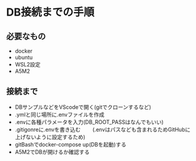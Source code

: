 # DB接続までの手順
## 必要なもの
- docker
- ubuntu
- WSL2設定
- A5M2
## 接続まで
- DBサンプルなどをVScodeで開く(gitでクローンするなど)
- .ymlと同じ場所に.envファイルを作成
- .envに各種パラメータを入力(DB_ROOT_PASSはなんでもいい)
- .gitigonreに.envを書き込む　　
    (.envはパスなども含まれるためGitHubに上げないように設定するため)  
- gitBashでdocker-compose up(DBを起動)する
- A5M2でDBが開けるか確認する